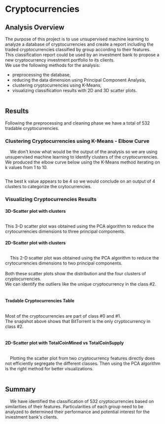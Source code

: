 # Cryptocurrencies

## Analysis Overview
The purpose of this project is to use unsupervised machine learning to analyze a database of cryptocurrencies and create a report including the traded cryptocurrencies classified by group according to their features.\
This classification report could be used by an investment bank to propose a new cryptocurrency investment portfolio to its clients.\
We use the following methods for the analysis:
- preprocessing the database,
- reducing the data dimension using Principal Component Analysis,
- clustering cryptocurrencies using K-Means,
- visualizing classification results with 2D and 3D scatter plots.
<br></br>



## Results
Following the preprocessing and cleaning phase we have a total of 532 tradable cryptocurrencies.
<br>  

### Clustering Cryptocurrencies using K-Means - Elbow Curve
&nbsp;&nbsp;&nbsp;&nbsp;We don't know what would be the output of the analysis so we are using unsupervised machine learning to identify clusters of the cryptocurrencies.\
We produced the elbow curve below using the K-Means method iterating on k values from 1 to 10. 
<p align="center">
    <img src=""> 
</p>
The best k value appears to be 4 so we would conclude on an output of 4 clusters to categorize the crytocurrencies.
<br>  

### Visualizing Cryptocurrencies Results
#### 3D-Scatter plot with clusters
<p align="center">
    <img src=""> 
</p>
This 3-D scatter plot was obtained using the PCA algorithm to reduce the crytocurrencies dimensions to three principal components.
<br>  

#### 2D-Scatter plot with clusters
<p align="center">
    <img src=""> 
</p>  

&nbsp;&nbsp;&nbsp;&nbsp;This 2-D scatter plot was obtained using the PCA algorithm to reduce the crytocurrencies dimensions to two principal components.
<br><br>
Both these scatter plots show the distribution and the four clusters of cryptocurrencies.<br>
We can identify the outliers like the unique cryptocurrency in the class #2.
<br><br>

#### Tradable Cryptocurrencies Table
<p align="center">
    <img src=""> 
</p>
Most of the cryptocurrencies are part of class #0 and #1.<br>
The snapshot above shows that BitTorrent is the only cryptocurrency in class #2.
<br><br>

#### 2D-Scatter plot with TotalCoinMined vs TotalCoinSupply
<p align="center">
    <img src=""> 
</p>
&nbsp;&nbsp;&nbsp;&nbsp;Plotting the scatter plot from two cryptocurrency features directly does not efficiently segregate the different classes. Then using the PCA algorithm is the right method for better visualizations.
<br><br>

## Summary
&nbsp;&nbsp;&nbsp;&nbsp;We have identified the classification of 532 cryptocurrencies based on similarities of their features. Particularities of each group need to be analyzed to determined their performance and potential interest for the investment bank's clients.
